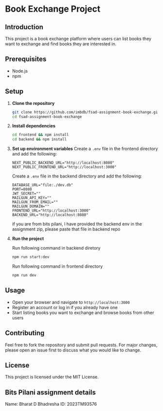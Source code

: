 # Book Exchange Project

## Introduction

This project is a book exchange platform where users can list books they want to exchange and find books they are interested in.

## Prerequisites

- Node.js
- npm

## Setup

1. **Clone the repository**

   ```bash
   git clone https://github.com/imbdb/fsad-assignment-book-exchange.git
   cd fsad-assignment-book-exchange
   ```

2. **Install dependencies**

   ```bash
   cd frontend && npm install
   cd backend && npm install
   ```

3. **Set up environment variables**
   Create a `.env` file in the frontend directory and add the following:

   ```
   NEXT_PUBLIC_BACKEND_URL="http://localhost:8080"
   NEXT_PUBLIC_FRONTEND_URL="http://localhost:3000"
   ```

   Create a `.env` file in the backend directory and add the following:

   ```
   DATABASE_URL="file:./dev.db"
   PORT=8080
   JWT_SECRET=""
   MAILGUN_API_KEY=""
   MAILGUN_FROM_EMAIL=""
   MAILGUN_DOMAIN=""
   FRONTEND_URL="http://localhost:3000"
   BACKEND_URL="http://localhost:8080"
   ```

   if you are from bits pilani, I have provided the backend env in the assignment zip, please paste that file in backend repo

4. **Run the project**

   Run following command in backend diretory

   ```bash
   npm run start:dev
   ```

   Run following command in frontend directory

   ```bash
   npm run dev
   ```

## Usage

- Open your browser and navigate to `http://localhost:3000`
- Register an account or log in if you already have one
- Start listing books you want to exchange and browse books from other users

## Contributing

Feel free to fork the repository and submit pull requests. For major changes, please open an issue first to discuss what you would like to change.

## License

This project is licensed under the MIT License.

## Bits Pilani assignment details

Name: Bharat D Bhadresha
ID: 2023TM93576
